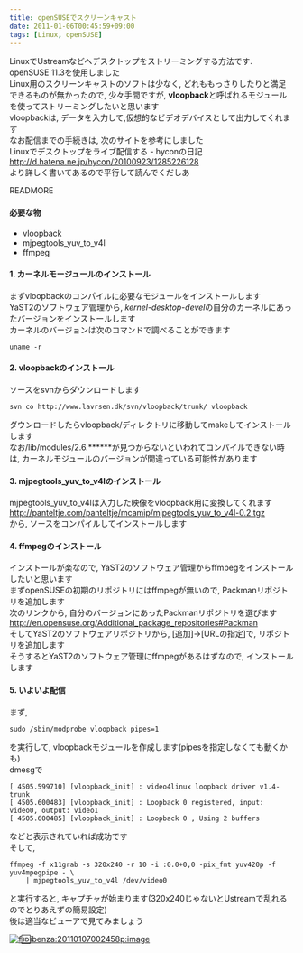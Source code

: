 ```yaml
---
title: openSUSEでスクリーンキャスト
date: 2011-01-06T00:45:59+09:00
tags: [Linux, openSUSE]
---
```


LinuxでUstreamなどへデスクトップをストリーミングする方法です\.  
openSUSE 11\.3を使用しました  
Linux用のスクリーンキャストのソフトは少なく, どれももっさりしたりと満足できるものが無かったので, 少々手間ですが, <span style="font-weight:bold;">vloopback</span>と呼ばれるモジュールを使ってストリーミングしたいと思います  
vloopbackは, データを入力して,仮想的なビデオデバイスとして出力してくれます  
なお配信までの手続きは, 次のサイトを参考にしました  
Linuxでデスクトップをライブ配信する \- hyconの日記  
[http://d\.hatena\.ne\.jp/hycon/20100923/1285226128](http://d.hatena.ne.jp/hycon/20100923/1285226128)  
より詳しく書いてあるので平行して読んでくだしあ

READMORE
#### 必要な物

- vloopback
- mjpegtools\_yuv\_to\_v4l
- ffmpeg

#### 1\. カーネルモージュールのインストール

まずvloopbackのコンパイルに必要なモジュールをインストールします  
YaST2のソフトウェア管理から, <span style="font-style:italic;">kernel-desktop-devel</span>の自分のカーネルにあったバージョンをインストールします  
カーネルのバージョンは次のコマンドで調べることができます

```
uname -r
```

#### 2\. vloopbackのインストール

ソースをsvnからダウンロードします

```
svn co http://www.lavrsen.dk/svn/vloopback/trunk/ vloopback
```

ダウンロードしたらvloopback/ディレクトリに移動してmakeしてインストールします  
なお/lib/modules/2\.6\.\*\*\*\*\*\*が見つからないといわれてコンパイルできない時は, カーネルモジュールのバージョンが間違っている可能性があります

#### 3\. mjpegtools\_yuv\_to\_v4lのインストール

mjpegtools\_yuv\_to\_v4lは入力した映像をvloopback用に変換してくれます  
[http://panteltje\.com/panteltje/mcamip/mjpegtools\_yuv\_to\_v4l\-0\.2\.tgz](http://panteltje.com/panteltje/mcamip/mjpegtools_yuv_to_v4l-0.2.tgz)  
から, ソースをコンパイルしてインストールします

#### 4\. ffmpegのインストール

インストールが楽なので, YaST2のソフトウェア管理からffmpegをインストールしたいと思います  
まずopenSUSEの初期のリポジトリにはffmpegが無いので, Packmanリポジトリを追加します  
次のリンクから, 自分のバージョンにあったPackmanリポジトリを選びます  
[http://en\.opensuse\.org/Additional\_package\_repositories\#Packman](http://en.opensuse.org/Additional_package_repositories#Packman)  
そしてYaST2のソフトウェアリポジトリから, \[追加\]→\[URLの指定\]で, リポジトリを追加します  
そうするとYaST2のソフトウェア管理にffmpegがあるはずなので, インストールします

#### 5\. いよいよ配信

まず,

```
sudo /sbin/modprobe vloopback pipes=1
```

を実行して, vloopbackモジュールを作成します\(pipesを指定しなくても動くかも\)  
dmesgで

```
[ 4505.599710] [vloopback_init] : video4linux loopback driver v1.4-trunk
[ 4505.600483] [vloopback_init] : Loopback 0 registered, input: video0, output: video1
[ 4505.600485] [vloopback_init] : Loopback 0 , Using 2 buffers
```

などと表示されていれば成功です  
そして,

```
ffmpeg -f x11grab -s 320x240 -r 10 -i :0.0+0,0 -pix_fmt yuv420p -f yuv4mpegpipe - \
    | mjpegtools_yuv_to_v4l /dev/video0
```

と実行すると, キャプチャが始まります\(320x240じゃないとUstreamで乱れるのでとりあえずの簡易設定\)  
後は適当なビューアで見てみましょう

[![f:id:ibenza:20110107002458p:image](/2011/01/06/20110107002458.png)](http://f.hatena.ne.jp/ibenza/20110107002458)

